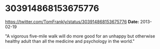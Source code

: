 # 303914868153675776
https://twitter.com/TomFrankly/status/303914868153675776
**Date:** 2013-02-19

"A vigorous five-mile walk will do more good for an unhappy but otherwise healthy adult than all the medicine and psychology in the world."
